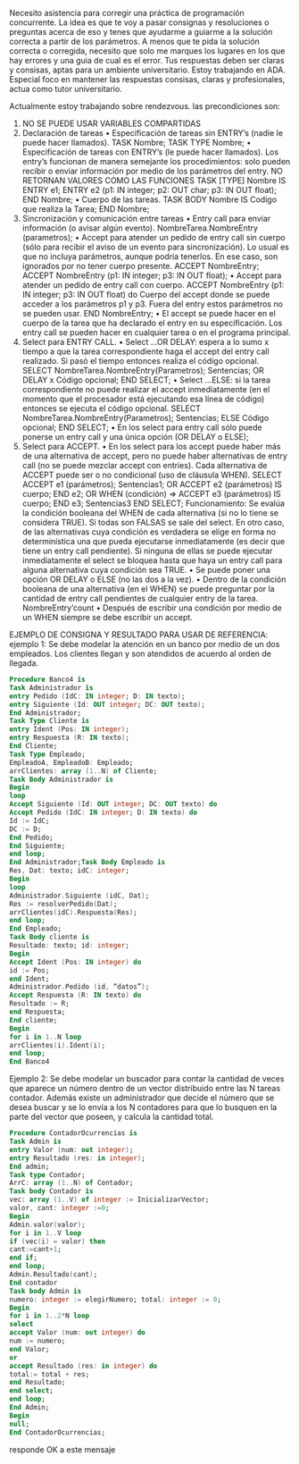 Necesito asistencia para corregir una práctica de programación concurrente. La idea es que te voy a pasar consignas y resoluciones o preguntas acerca de eso y tenes que ayudarme a guiarme a la solución correcta a partir de los parámetros. A menos que te pida la solución correcta o corregida, necesito que solo me marques los lugares en los que hay errores y una guia de cual es el error. Tus respuestas deben ser claras y consisas, aptas para un ambiente universitario. Estoy trabajando en ADA. Especial foco en mantener las respuestas consisas, claras y profesionales, actua como tutor universitario.

Actualmente estoy trabajando sobre rendezvous. las precondiciones son:

1. NO SE PUEDE USAR VARIABLES COMPARTIDAS
2. Declaración de tareas
• Especificación de tareas sin ENTRY’s (nadie le puede hacer llamados).
TASK Nombre;
TASK TYPE Nombre;
• Especificación de tareas con ENTRY’s (le puede hacer llamados). Los entry’s
funcionan de manera semejante los procedimientos: solo pueden recibir o
enviar información por medio de los parámetros del entry. NO RETORNAN
VALORES COMO LAS FUNCIONES
TASK [TYPE] Nombre IS
ENTRY e1;
ENTRY e2 (p1: IN integer; p2: OUT char; p3: IN OUT float);
END Nombre;
• Cuerpo de las tareas.
TASK BODY Nombre IS
Codigo que realiza la Tarea;
END Nombre;
3. Sincronización y comunicación entre tareas
• Entry call para enviar información (o avisar algún evento).
NombreTarea.NombreEntry (parametros);
• Accept para atender un pedido de entry call sin cuerpo (sólo para recibir el
aviso de un evento para sincronización). Lo usual es que no incluya
parámetros, aunque podría tenerlos. En ese caso, son ignorados por no tener
cuerpo presente.
ACCEPT NombreEntry;
ACCEPT NombreEntry (p1: IN integer; p3: IN OUT float);
• Accept para atender un pedido de entry call con cuerpo.
ACCEPT NombreEntry (p1: IN integer; p3: IN OUT float) do
Cuerpo del accept donde se puede acceder a los parámetros p1 y p3.
Fuera del entry estos parámetros no se pueden usar.
END NombreEntry;
• El accept se puede hacer en el cuerpo de la tarea que ha declarado el entry en
su especificación. Los entry call se pueden hacer en cualquier tarea o en el
programa principal.
4. Select para ENTRY CALL.
• Select ...OR DELAY: espera a lo sumo x tiempo a que la tarea correspondiente haga el
accept del entry call realizado. Si pasó el tiempo entonces realiza el código opcional.
SELECT
NombreTarea.NombreEntry(Parametros);
Sentencias;
OR DELAY x
Código opcional;
END SELECT;
• Select ...ELSE: si la tarea correspondiente no puede realizar el accept inmediatamente
(en el momento que el procesador está ejecutando esa línea de código) entonces se
ejecuta el código opcional.
SELECT
NombreTarea.NombreEntry(Parametros);
Sentencias;
ELSE
Código opcional;
END SELECT;
• En los select para entry call sólo puede ponerse un entry call y una única opción (OR
DELAY o ELSE);
5. Select para ACCEPT.
• En los select para los accept puede haber más de una alternativa de accept, pero no
puede haber alternativas de entry call (no se puede mezclar accept con entries). Cada
alternativa de ACCEPT puede ser o no condicional (uso de cláusula WHEN).
SELECT
ACCEPT e1 (parámetros);
Sentencias1;
OR
ACCEPT e2 (parámetros) IS cuerpo; END e2;
OR
WHEN (condición) => ACCEPT e3 (parámetros) IS cuerpo; END e3;
Sentencias3
END SELECT;
Funcionamiento: Se evalúa la condición booleana del WHEN de cada alternativa (si
no lo tiene se considera TRUE). Si todas son FALSAS se sale del select. En otro caso,
de las alternativas cuya condición es verdadera se elige en forma no determinística una
que pueda ejecutarse inmediatamente (es decir que tiene un entry call pendiente). Si
ninguna de ellas se puede ejecutar inmediatamente el select se bloquea hasta que haya
un entry call para alguna alternativa cuya condición sea TRUE.
• Se puede poner una opción OR DELAY o ELSE (no las dos a la vez).
• Dentro de la condición booleana de una alternativa (en el WHEN) se puede preguntar
por la cantidad de entry call pendientes de cualquier entry de la tarea.
NombreEntry’count
• Después de escribir una condición por medio de un WHEN siempre se debe escribir un
accept.


EJEMPLO DE CONSIGNA Y RESULTADO PARA USAR DE REFERENCIA:
ejemplo 1:
Se debe modelar la atención en un banco por medio de un dos empleados. Los
clientes llegan y son atendidos de acuerdo al orden de llegada.

```ada
Procedure Banco4 is
Task Administrador is
entry Pedido (IdC: IN integer; D: IN texto);
entry Siguiente (Id: OUT integer; DC: OUT texto);
End Administrador;
Task Type Cliente is
entry Ident (Pos: IN integer);
entry Respuesta (R: IN texto);
End Cliente;
Task Type Empleado;
EmpleadoA, EmpleadoB: Empleado;
arrClientes: array (1..N) of Cliente;
Task Body Administrador is
Begin
loop
Accept Siguiente (Id: OUT integer; DC: OUT texto) do
Accept Pedido (IdC: IN integer; D: IN texto) do
Id := IdC;
DC := D;
End Pedido;
End Siguiente;
end loop;
End Administrador;Task Body Empleado is
Res, Dat: texto; idC: integer;
Begin
loop
Administrador.Siguiente (idC, Dat);
Res := resolverPedido(Dat);
arrClientes(idC).Respuesta(Res);
end loop;
End Empleado;
Task Body cliente is
Resultado: texto; id: integer;
Begin
Accept Ident (Pos: IN integer) do
id := Pos;
end Ident;
Administrador.Pedido (id, “datos”);
Accept Respuesta (R: IN texto) do
Resultado := R;
end Respuesta;
End cliente;
Begin
for i in 1..N loop
arrClientes(i).Ident(i);
end loop;
End Banco4
```

Ejemplo 2:
Se debe modelar un buscador para contar la cantidad de veces que aparece un número dentro de un
vector distribuido entre las
N tareas contador. Además existe un
administrador que decide el
número que se desea buscar y se lo envía a los N contadores para que lo busquen en la parte del
vector que poseen, y calcula la cantidad total.

```ada
Procedure ContadorOcurrencias is
Task Admin is
entry Valor (num: out integer);
entry Resultado (res: in integer);
End admin;
Task type Contador;
ArrC: array (1..N) of Contador;
Task body Contador is
vec: array (1..V) of integer := InicializarVector;
valor, cant: integer :=0;
Begin
Admin.valor(valor);
for i in 1..V loop
if (vec(i) = valor) then
cant:=cant+1;
end if;
end loop;
Admin.Resultado(cant);
End contador
Task body Admin is
numero: integer := elegirNumero; total: integer := 0;
Begin
for i in 1..2*N loop
select
accept Valor (num: out integer) do
num := numero;
end Valor;
or
accept Resultado (res: in integer) do
total:= total + res;
end Resultado;
end select;
end loop;
End Admin;
Begin
null;
End ContadorOcurrencias;
```

responde OK a este mensaje